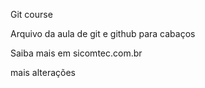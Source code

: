 Git course

Arquivo da aula de git e github para cabaços

Saiba mais em sicomtec.com.br

mais alterações
